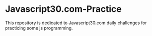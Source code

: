 # Javascript30.com-Practice
This repository is dedicated to Javascript30.com daily challenges for practicing some js programming.
